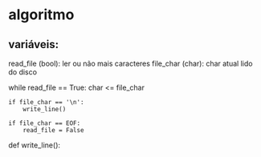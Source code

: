 # algoritmo

## variáveis:
read_file (bool): ler ou não mais caracteres
file_char (char): char atual lido do disco 

while read_file == True:
    char <= file_char

    if file_char == '\n':
        write_line()    

    if file_char == EOF:
        read_file = False


def write_line():
